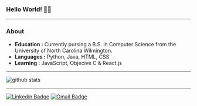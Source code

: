 ### Hello World! :wave::smiley:

----------------------------------------------------------------------------
### About
-  **Education :** Currently pursing a B.S. in Computer Science from
the University of North Carolina Wilmington.
-  **Languages :** Python, Java, HTML, CSS
-  **Learning :** JavaScript, Objecive C & React.js

-------------------------------------------------------------------------------------------------------------------

![github stats](https://github-readme-stats.vercel.app/api?username=iamclements&show_icons=true&theme=algolia&count_private=true)

-------------------------------------------------------------------------------------------------------------------

[![Linkedin Badge](https://img.shields.io/badge/-Daniel_Clements-blue?style=flat-square&logo=Linkedin&logoColor=white&link=https://www.linkedin.com/in/daniel-clements-26476313a//)](https://www.linkedin.com/in/daniel-clements-26476313a/) [![Gmail Badge](https://img.shields.io/badge/-daniel@clements.tech-c14438?style=flat-square&logo=Gmail&logoColor=white&link=mailto:daniel@clements.tech)](mailto:daniel@clements.tech)

